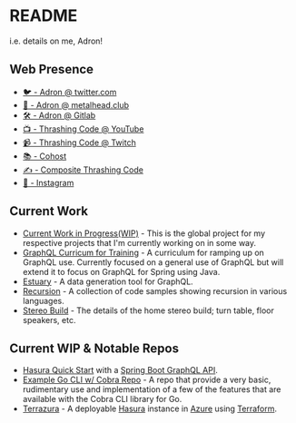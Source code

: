 # README

i.e. details on me, Adron!

## Web Presence

* [🐦 - Adron @ twitter.com](https://twitter.com/adron)
* [🐘 - Adron @ metalhead.club](https://metalhead.club/web/@adron)
* [🛠️ - Adron @ Gitlab](https://gitlab.com/Adron)
* [📺 - Thrashing Code @ YouTube](https://youtube.com/thrashingcode)
* [📹 - Thrashing Code @ Twitch](https://twitch.tv/thrashingcode)
* [📚 - Cohost](https://cohost.org/adron)
* [✍️ - Composite Thrashing Code](https://compositecode.blog)
* [📸 - Instagram](https://www.instagram.com/adron)

## Current Work

* [Current Work in Progress(WIP)](https://github.com/users/Adron/projects/2) - This is the global project for my respective projects that I'm currently working on in some way.
* [GraphQL Curricum for Training](https://adron.github.io/adrons-graphql-enterprise-course/) - A curriculum for ramping up on GraphQL use. Currently focused on a general use of GraphQL but will extend it to focus on GraphQL for Spring using Java.
* [Estuary](https://adron.github.io/estuary/) - A data generation tool for GraphQL.
* [Recursion](https://github.com/Adron/recursions) - A collection of code samples showing recursion in various languages.
* [Stereo Build](https://github.com/Adron/stereo-build) - The details of the home stereo build; turn table, floor speakers, etc.

## Current WIP & Notable Repos

* [Hasura Quick Start](https://github.com/Adron/hasura-quick-start) with a [Spring Boot GraphQL API](https://github.com/Adron/hasura-spring-boot-graphql).
* [Example Go CLI w/ Cobra Repo](https://github.com/Adron/cobra-cli-samples) - A repo that provide a very basic, rudimentary use and implementation of a few of the features that are available with the Cobra CLI library for Go.
* [Terrazura](https://adron.github.io/terrazura/) - A deployable [Hasura](https://hasura.io/) instance in [Azure](https://portal.azure.com/) using [Terraform](https://www.terraform.io/downloads).

